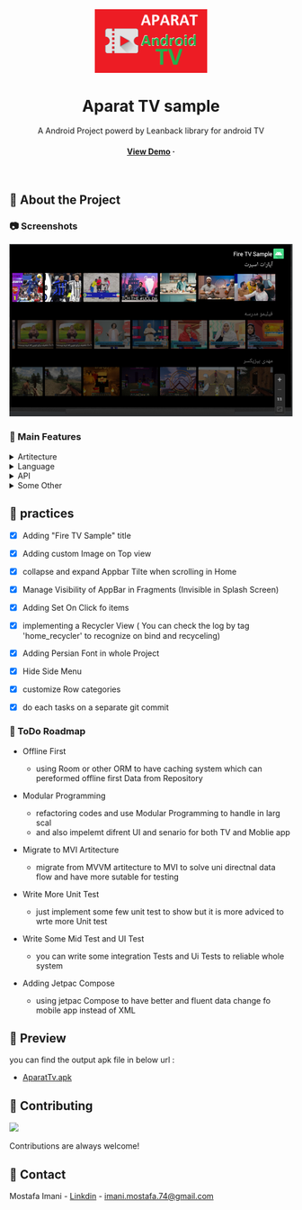 
<div align="center">

  <img src="app_icon_company.png" alt="logo" width="200" height="auto" />
  <h1>Aparat TV sample</h1>
  
  <p>
    A Android Project powerd by Leanback library for android TV 
  </p>
  
  

   
<h4>
    <a href="sample/apks/app-debug-sample.apk">View Demo</a>
  <span> · </span>
     </h4>
</div>

<br />


<!-- About the Project -->
## :star2: About the Project


<!-- Screenshots -->
### :camera: Screenshots

<div align="center"> 
  <img src="screen_shot.png" alt="screenshot" />
</div>


<!-- TechStack -->
### :space_invader: Main Features

<details>
  <summary>Artitecture</summary>
  <ul>
    <li><a href="https://developer.android.com/topic/architecture?gclid=Cj0KCQiApb2bBhDYARIsAChHC9swbdWWxEPy_3vWTDNXA4uvie1ZTWnz0RcgXlGGwaaHrhtJNnFZ3wMaAnHjEALw_wcB&gclsrc=aw.ds">MVVM</a></li>
    <li><a href="https://oozou.com/blog/reasons-to-use-android-single-activity-architecture-with-navigation-component-36">Single Activity</a></li>
  </ul>
</details>

<details>
  <summary>Language</summary>
  <ul>
    <li><a href="https://kotlinlang.org/">Kotlin</a></li>
    
  </ul>
</details>

<details>
<summary>API</summary>
  <ul>
    <li><a href="https://www.aparat.com/api/fa/v1/video/video/list/tagid/1/">Aparat</a></li>

  </ul>
</details>

<details>
<summary>Some Other</summary>
  <ul>
    <li><a href="https://developer.android.com/training/dependency-injection/hilt-android/">Hilt (dependency Injection)</a></li>
    <li><a href="https://square.github.io/retrofit/">Retrofit (wrapper of Okhttp Networking)</a></li>
    <li><a href="https://developer.android.com/guide/navigation?gclid=Cj0KCQiApb2bBhDYARIsAChHC9u-YsH-Wai-RytT_a3KJE4x8_Ej_g8WsmHjuZyqbVTESNi5FK2nVJQaAgQAEALw_wcB&gclsrc=aw.ds">Navigation System</a></li>
    <li><a href="https://developer.android.com/kotlin/flow">Corotinus Flow (react programming)</a></li>
    <li><a href="https://developer.android.com/kotlin/flow">live data (lifecycle of fragments)</a></li>
    <li><a href="io.coil-kt:coil:1.4.0">Coil (ImageLoading)</a></li>
  </ul>
</details>

<!-- practice -->
## :dart: practices

* [x] Adding "Fire TV Sample" title
* [x] Adding custom Image on Top view
* [x] collapse and expand Appbar Tilte when scrolling in Home
* [x] Manage Visibility of AppBar in Fragments (Invisible in Splash Screen)
* [x] Adding Set On Click fo items
* [x] implementing a Recycler View ( You can check the log by tag 'home_recycler' to recognize on bind and recyceling)
* [x] Adding Persian Font in whole Project 
* [x] Hide Side Menu
* [x] customize Row categories
* [x] do each tasks on a separate git commit 



<!-- todos -->
### :compass: ToDo Roadmap


- Offline First
  + using Room or other ORM to have caching system which can pereformed offline first Data from Repository
  
- Modular Programming
  + refactoring codes and use Modular Programming to handle in larg scal 
  + and also impelemt difrent UI and senario for both TV and Moblie app
   
- Migrate to MVI Artitecture
  + migrate from MVVM artitecture to MVI to solve uni directnal data flow and have more sutable for testing
  
- Write More Unit Test
  + just implement some few unit test to show but it is more adviced to wrte more Unit test
  
- Write Some Mid Test and UI Test
  + you can write some integration Tests and Ui Tests to reliable whole system
  
- Adding Jetpac Compose
  + using jetpac Compose to have better and fluent data change fo mobile app instead of XML
   

<!-- Acknowledgments -->
## :gem: Preview

you can find the output apk file in below url :

 - [AparatTv.apk](https://github.com/MOSTAFA-IMANI/aparat-tv-sampel/blob/master/sample/apks/app-debug-sample.apk)


<!-- Contributing -->
## :wave: Contributing

<a href="https://github.com/Louis3797/awesome-readme-template/graphs/contributors">
  <img src="https://contrib.rocks/image?repo=Louis3797/awesome-readme-template" />
</a>


Contributions are always welcome!


<!-- Contact -->
## :handshake: Contact

Mostafa Imani - [Linkdin](https://www.linkedin.com/in/mostafa-imani/) - imani.mostafa.74@gmail.com

